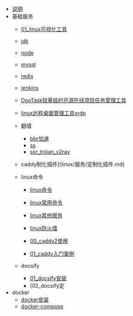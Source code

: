 - [说明](linux/README.md)
- 基础服务
  - [01_linux可视化工具](linux/服务/01linux可视化工具.md)
  - [jdk](linux/服务/jdk.md)
  - [node](linux/服务/node.md)
  - [mysql](linux/服务/mysql.md)
  - [redis](linux/服务/redis.md)
  - [jenkins](linux/服务/Jenkins.md) 
  - [DooTask轻量级的开源在线项目任务管理工具](linux/服务/在线项目任务管理工具.md)
  - [linux远程桌面管理工具xrdp](linux/服务/xrdp.md)
  
  - 翻墙
    - [bbr加速](linux/服务/翻墙/bbr.md)
    - [ss](linux/服务/翻墙/ss.md)
    - [ssr_trojan_v2ray](linux/服务/翻墙/ssr_trojan_v2ray.md)
  - caddy制化插件](linux/服务/定制化插件.md)
  - linux命令
    - [linux命令](linux/常用的命令.md)
    - [linux常用命令](linux/linux.md)
    - [linux其他服务](linux/常用的功能.md)
    - [linux防火墙](linux/linux_firewall.md)

    - [00_caddy2使用](linux/服务/caddy/00caddy2使用.md)
    - [01_caddy入门案例](linux/服务/caddy/01caddy入门案例.md)

  - docsify
    - [01_docsify安装](linux/服务/docsify.md)
    - [02_docsify定
- docker
  - [docker安装](linux/docker/docker安装.md)
  - [docker-compose](linux/docker/docker-compose.md)


